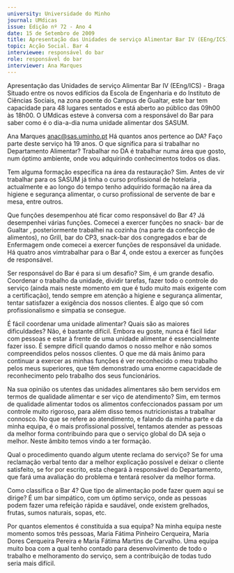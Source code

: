 ```yaml
---
university: Universidade do Minho
journal: UMdicas
issue: Edição nº 72 - Ano 4
date: 15 de Setembro de 2009
title: Apresentação das Unidades de serviço Alimentar Bar IV (EEng/ICS) - Braga
topic: Acção Social. Bar 4
interviewee: responsável do bar
role: responsável do bar
interviewer: Ana Marques
---
```




Apresentação das Unidades de serviço Alimentar
Bar IV (EEng/ICS) - Braga
Situado entre os novos edifícios da Escola de Engenharia e do
Instituto de Ciências Sociais, na zona poente do Campus de Gualtar,
este bar tem capacidade para 48 lugares sentados e está aberto ao
público das 09h00 às 18h00. O UMdicas esteve à conversa com a responsável
do Bar para saber como é o dia-a-dia numa unidade alimentar dos SASUM.


Ana Marques
anac@sas.uminho.pt
Há quantos anos pertence ao DA?
Faço parte deste serviço há 19
anos.
O que significa para si trabalhar
no Departamento Alimentar?
Trabalhar no DA é trabalhar numa
área que gosto, num óptimo
ambiente, onde vou adquirindo
conhecimentos todos os dias.


Tem alguma formação específica
na área da restauração?
Sim. Antes de vir trabalhar para os
SASUM já tinha o curso
profissional de hotelaria ,
actualmente e ao longo do tempo
tenho adquirido formação na área
da higiene e segurança alimentar,
o curso profissional de servente
de bar e mesa, entre outros.


Que funções desempenhou até
ficar como responsável do Bar 4?
Já desempenhei várias funções.
Comecei a exercer funções no
snack- bar de Gualtar ,
posteriormente trabalhei na
cozinha (na parte da confecção
de alimentos), no Grill, bar do CP3,
snack-bar dos congregados e bar
de Enfermagem onde comecei a
exercer funções de responsável
da unidade. Há quatro anos
vimtrabalhar para o Bar 4, onde
estou a exercer as funções de
responsável.


Ser responsável do Bar é para si
um desafio?
Sim, é um grande desafio.
Coordenar o trabalho da unidade,
dividir tarefas, fazer todo o
controle do serviço (ainda mais
neste momento em que é tudo
muito mais exigente com a
certificação), tendo sempre em
atenção a higiene e segurança
alimentar, tentar satisfazer a
exigência dos nossos clientes. É
algo que só com profissionalismo
e simpatia se consegue.


É fácil coordenar uma unidade
alimentar? Quais são as maiores
dificuldades?
Não, é bastante difícil. Embora eu
goste, nunca é fácil lidar com
pessoas e estar à frente de uma
unidade alimentar é
essencialmente fazer isso. É
sempre difícil quando damos o
nosso melhor e não somos
compreendidos pelos nossos
clientes.
O que me dá mais ânimo para
continuar a exercer as minhas
funções é ver reconhecido o meu
trabalho pelos meus superiores,
que têm demonstrado uma
enorme capacidade de
reconhecimento pelo trabalho dos
seus funcionários.


Na sua opinião os utentes das
unidades alimentares são bem
servidos em termos de qualidade
alimentar e ser viço de
atendimento?
Sim, em termos de qualidade
alimentar todos os alimentos
confeccionados passam por um
controle muito rigoroso, para além
disso temos nutricionistas a
trabalhar connosco. No que se
refere ao atendimento, e falando
da minha parte e da minha equipa,
é o mais profissional possível,
tentamos atender as pessoas da
melhor forma contribuindo para
que o serviço global do DA seja o
melhor. Neste âmbito temos vindo
a ter formação.


Qual o procedimento quando
algum utente reclama do
serviço?
Se for uma reclamação verbal
tento dar a melhor explicação
possível e deixar o cliente
satisfeito, se for por escrito, esta
chegará à responsável do
Departamento, que fará uma
avaliação do problema e tentará
resolver da melhor forma.


Como classifica o Bar 4? Que tipo
de alimentação pode fazer quem
aqui se dirige?
É um bar simpático, com um
óptimo serviço, onde as pessoas
podem fazer uma refeição rápida e
saudável, onde existem
grelhados, frutas, sumos
naturais, sopas, etc.


Por quantos elementos é
constituída a sua equipa?
Na minha equipa neste momento
somos três pessoas, Maria Fátima
Pinheiro Cerqueira, Maria Dores
Cerqueira Pereira e Maria Fátima
Martins de Carvalho. Uma equipa
muito boa com a qual tenho
contado para desenvolvimento de
todo o trabalho e melhoramento
do serviço, sem a contribuição de
todas tudo seria mais difícil.